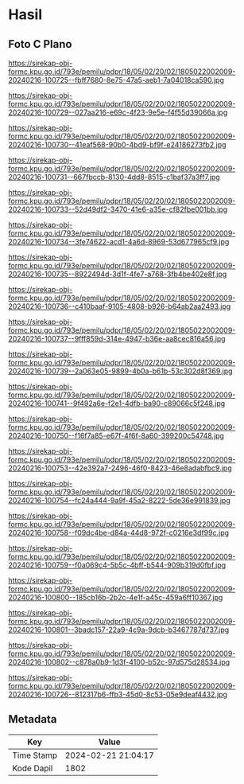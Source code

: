 # Hasil

## Foto C Plano

https://sirekap-obj-formc.kpu.go.id/793e/pemilu/pdpr/18/05/02/20/02/1805022002009-20240216-100725--fbff7680-8e75-47a5-aeb1-7a04018ca590.jpg

https://sirekap-obj-formc.kpu.go.id/793e/pemilu/pdpr/18/05/02/20/02/1805022002009-20240216-100729--027aa216-e69c-4f23-9e5e-f4f55d39066a.jpg

https://sirekap-obj-formc.kpu.go.id/793e/pemilu/pdpr/18/05/02/20/02/1805022002009-20240216-100730--41eaf568-90b0-4bd9-bf9f-e24186273fb2.jpg

https://sirekap-obj-formc.kpu.go.id/793e/pemilu/pdpr/18/05/02/20/02/1805022002009-20240216-100731--667fbccb-8130-4dd8-8515-c1baf37a3ff7.jpg

https://sirekap-obj-formc.kpu.go.id/793e/pemilu/pdpr/18/05/02/20/02/1805022002009-20240216-100733--52d49df2-3470-41e6-a35e-cf82fbe001bb.jpg

https://sirekap-obj-formc.kpu.go.id/793e/pemilu/pdpr/18/05/02/20/02/1805022002009-20240216-100734--3fe74622-acd1-4a6d-8969-53d677965cf9.jpg

https://sirekap-obj-formc.kpu.go.id/793e/pemilu/pdpr/18/05/02/20/02/1805022002009-20240216-100735--8922494d-3d1f-4fe7-a768-3fb4be402e8f.jpg

https://sirekap-obj-formc.kpu.go.id/793e/pemilu/pdpr/18/05/02/20/02/1805022002009-20240216-100736--c410baaf-9105-4808-b926-b64ab2aa2493.jpg

https://sirekap-obj-formc.kpu.go.id/793e/pemilu/pdpr/18/05/02/20/02/1805022002009-20240216-100737--9fff859d-314e-4947-b36e-aa8cec816a56.jpg

https://sirekap-obj-formc.kpu.go.id/793e/pemilu/pdpr/18/05/02/20/02/1805022002009-20240216-100739--2a063e05-9899-4b0a-b61b-53c302d8f369.jpg

https://sirekap-obj-formc.kpu.go.id/793e/pemilu/pdpr/18/05/02/20/02/1805022002009-20240216-100741--9f492a6e-f2e1-4dfb-ba90-c89066c5f248.jpg

https://sirekap-obj-formc.kpu.go.id/793e/pemilu/pdpr/18/05/02/20/02/1805022002009-20240216-100750--f16f7a85-e67f-4f6f-8a60-399200c54748.jpg

https://sirekap-obj-formc.kpu.go.id/793e/pemilu/pdpr/18/05/02/20/02/1805022002009-20240216-100753--42e392a7-2496-46f0-8423-46e8adabfbc9.jpg

https://sirekap-obj-formc.kpu.go.id/793e/pemilu/pdpr/18/05/02/20/02/1805022002009-20240216-100754--fc24a444-9a9f-45a2-8222-5de36e991839.jpg

https://sirekap-obj-formc.kpu.go.id/793e/pemilu/pdpr/18/05/02/20/02/1805022002009-20240216-100758--f09dc4be-d84a-44d8-972f-c0216e3df99c.jpg

https://sirekap-obj-formc.kpu.go.id/793e/pemilu/pdpr/18/05/02/20/02/1805022002009-20240216-100759--f0a069c4-5b5c-4bff-b544-909b319d0fbf.jpg

https://sirekap-obj-formc.kpu.go.id/793e/pemilu/pdpr/18/05/02/20/02/1805022002009-20240216-100800--185cb16b-2b2c-4e1f-a45c-459a6ff10367.jpg

https://sirekap-obj-formc.kpu.go.id/793e/pemilu/pdpr/18/05/02/20/02/1805022002009-20240216-100801--3badc157-22a9-4c9a-9dcb-b3467787d737.jpg

https://sirekap-obj-formc.kpu.go.id/793e/pemilu/pdpr/18/05/02/20/02/1805022002009-20240216-100802--c878a0b9-1d3f-4100-b52c-97d575d28534.jpg

https://sirekap-obj-formc.kpu.go.id/793e/pemilu/pdpr/18/05/02/20/02/1805022002009-20240216-100726--812317b6-ffb3-45d0-8c53-05e9deaf4432.jpg


## Metadata

| Key        | Value               |
| ---------- | ------------------- |
| Time Stamp | 2024-02-21 21:04:17 |
| Kode Dapil | 1802                |



